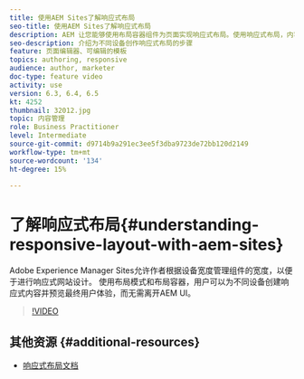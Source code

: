 ```yaml
---
title: 使用AEM Sites了解响应式布局
seo-title: 使用AEM Sites了解响应式布局
description: AEM 让您能够使用布局容器组件为页面实现响应式布局。使用响应式布局，内容作者可以为不同设备创建响应式内容，并在AEM中预览最终用户体验。
seo-description: 介绍为不同设备创作响应式布局的步骤
feature: 页面编辑器、可编辑的模板
topics: authoring, responsive
audience: author, marketer
doc-type: feature video
activity: use
version: 6.3, 6.4, 6.5
kt: 4252
thumbnail: 32012.jpg
topic: 内容管理
role: Business Practitioner
level: Intermediate
source-git-commit: d9714b9a291ec3ee5f3dba9723de72bb120d2149
workflow-type: tm+mt
source-wordcount: '134'
ht-degree: 15%

---
```



# 了解响应式布局{#understanding-responsive-layout-with-aem-sites}

Adobe Experience Manager Sites允许作者根据设备宽度管理组件的宽度，以便于进行响应式网站设计。 使用布局模式和布局容器，用户可以为不同设备创建响应式内容并预览最终用户体验，而无需离开AEM UI。

>[!VIDEO](https://video.tv.adobe.com/v/32012?quality=12&learn=on)

## 其他资源 {#additional-resources}

* [响应式布局文档](https://docs.adobe.com/content/help/en/experience-manager-65/authoring/siteandpage/responsive-layout.html)

